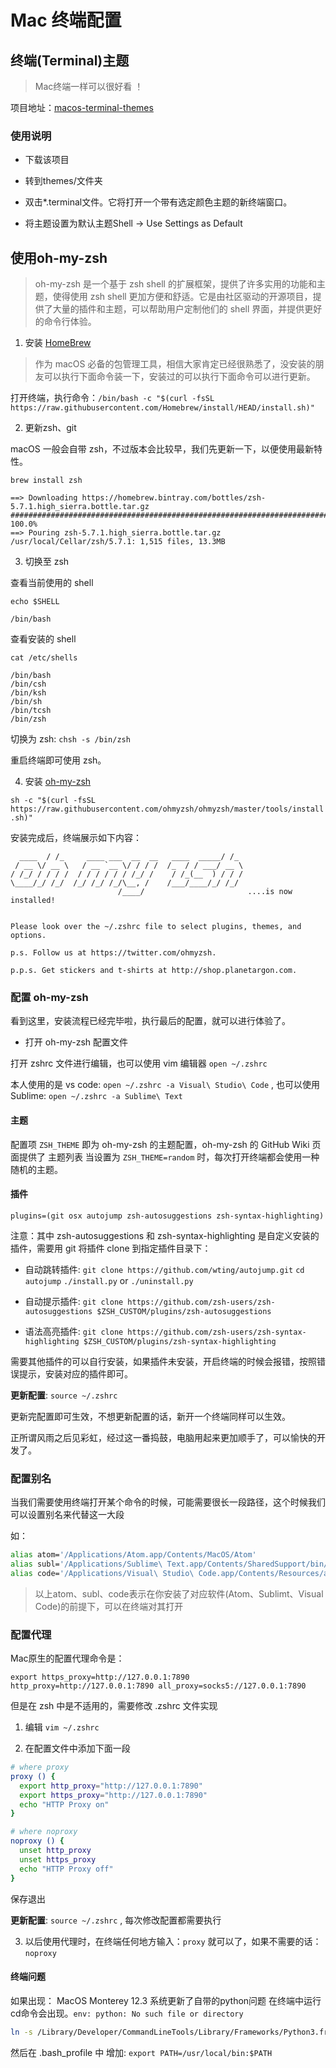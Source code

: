 # Mac 终端配置

## 终端(Terminal)主题

> Mac终端一样可以很好看	！

项目地址：[macos-terminal-themes](https://github.com/lysyi3m/macos-terminal-themes)

### 使用说明

* 下载该项目

* 转到themes/文件夹

* 双击*.terminal文件。它将打开一个带有选定颜色主题的新终端窗口。

* 将主题设置为默认主题Shell -> Use Settings as Default


## 使用oh-my-zsh

> oh-my-zsh 是一个基于 zsh shell 的扩展框架，提供了许多实用的功能和主题，使得使用 zsh shell 更加方便和舒适。它是由社区驱动的开源项目，提供了大量的插件和主题，可以帮助用户定制他们的 shell 界面，并提供更好的命令行体验。


1. 安装 [HomeBrew](https://brew.sh/) 

> 作为 macOS 必备的包管理工具，相信大家肯定已经很熟悉了，没安装的朋友可以执行下面命令装一下，安装过的可以执行下面命令可以进行更新。

打开终端，执行命令：`/bin/bash -c "$(curl -fsSL https://raw.githubusercontent.com/Homebrew/install/HEAD/install.sh)"`

2. 更新zsh、git

macOS 一般会自带 zsh，不过版本会比较早，我们先更新一下，以便使用最新特性。

```shell
brew install zsh

==> Downloading https://homebrew.bintray.com/bottles/zsh-5.7.1.high_sierra.bottle.tar.gz
######################################################################## 100.0%
==> Pouring zsh-5.7.1.high_sierra.bottle.tar.gz
/usr/local/Cellar/zsh/5.7.1: 1,515 files, 13.3MB
```

3. 切换至 zsh

查看当前使用的 shell

```shell
echo $SHELL

/bin/bash
```

查看安装的 shell

```shell
cat /etc/shells

/bin/bash
/bin/csh
/bin/ksh
/bin/sh
/bin/tcsh
/bin/zsh
```

切换为 zsh: `chsh -s /bin/zsh`

重启终端即可使用 zsh。

4. 安装 [oh-my-zsh](https://ohmyz.sh/)

`sh -c "$(curl -fsSL https://raw.githubusercontent.com/ohmyzsh/ohmyzsh/master/tools/install.sh)"`


安装完成后，终端展示如下内容：

```shell
  ____  / /_     ____ ___  __  __   ____  _____/ /_  
 / __ \/ __ \   / __ `__ \/ / / /  /_  / / ___/ __ \ 
/ /_/ / / / /  / / / / / / /_/ /    / /_(__  ) / / / 
\____/_/ /_/  /_/ /_/ /_/\__, /    /___/____/_/ /_/  
                        /____/                       ....is now installed!


Please look over the ~/.zshrc file to select plugins, themes, and options.

p.s. Follow us at https://twitter.com/ohmyzsh.

p.p.s. Get stickers and t-shirts at http://shop.planetargon.com.
```

### 配置 oh-my-zsh

看到这里，安装流程已经完毕啦，执行最后的配置，就可以进行体验了。

* 打开 oh-my-zsh 配置文件

打开 zshrc 文件进行编辑，也可以使用 vim 编辑器 `open ~/.zshrc`

本人使用的是 vs code: `open ~/.zshrc -a Visual\ Studio\ Code` , 也可以使用 Sublime: `open ~/.zshrc -a Sublime\ Text`


#### 主题

配置项 `ZSH_THEME` 即为 oh-my-zsh 的主题配置，oh-my-zsh 的 GitHub Wiki 页面提供了 主题列表
当设置为 `ZSH_THEME=random` 时，每次打开终端都会使用一种随机的主题。

#### 插件

`plugins=(git osx autojump zsh-autosuggestions zsh-syntax-highlighting)`

注意：其中 zsh-autosuggestions 和 zsh-syntax-highlighting 是自定义安装的插件，需要用 git 将插件 clone 到指定插件目录下：

* 自动跳转插件: `git clone https://github.com/wting/autojump.git` `cd autojump` `./install.py` or `./uninstall.py`

* 自动提示插件: `git clone https://github.com/zsh-users/zsh-autosuggestions $ZSH_CUSTOM/plugins/zsh-autosuggestions`

* 语法高亮插件: `git clone https://github.com/zsh-users/zsh-syntax-highlighting $ZSH_CUSTOM/plugins/zsh-syntax-highlighting`

需要其他插件的可以自行安装，如果插件未安装，开启终端的时候会报错，按照错误提示，安装对应的插件即可。

**更新配置**: `source ~/.zshrc`


更新完配置即可生效，不想更新配置的话，新开一个终端同样可以生效。

正所谓风雨之后见彩虹，经过这一番捣鼓，电脑用起来更加顺手了，可以愉快的开发了。

### 配置别名

当我们需要使用终端打开某个命令的时候，可能需要很长一段路径，这个时候我们可以设置别名来代替这一大段

如：

```zsh
alias atom='/Applications/Atom.app/Contents/MacOS/Atom'
alias subl='/Applications/Sublime\ Text.app/Contents/SharedSupport/bin//subl'
alias code='/Applications/Visual\ Studio\ Code.app/Contents/Resources/app/bin/code'

```

> 以上atom、subl、code表示在你安装了对应软件(Atom、Sublimt、Visual Code)的前提下，可以在终端对其打开

### 配置代理

Mac原生的配置代理命令是：

```shell
export https_proxy=http://127.0.0.1:7890 http_proxy=http://127.0.0.1:7890 all_proxy=socks5://127.0.0.1:7890
```

但是在 zsh 中是不适用的，需要修改 .zshrc 文件实现

1. 编辑 `vim ~/.zshrc`

2. 在配置文件中添加下面一段

```zsh
# where proxy
proxy () {
  export http_proxy="http://127.0.0.1:7890"
  export https_proxy="http://127.0.0.1:7890"
  echo "HTTP Proxy on"
}

# where noproxy
noproxy () {
  unset http_proxy
  unset https_proxy
  echo "HTTP Proxy off"
}
```
保存退出

**更新配置**: `source ~/.zshrc` , 每次修改配置都需要执行

3. 以后使用代理时，在终端任何地方输入：`proxy`  就可以了，如果不需要的话： `noproxy`


#### 终端问题

如果出现：
MacOS Monterey 12.3 系统更新了自带的python问题
在终端中运行cd命令会出现。`env: python: No such file or directory`


```zsh
ln -s /Library/Developer/CommandLineTools/Library/Frameworks/Python3.framework/Versions/3.8/bin/python3 /usr/local/bin/python
```

然后在 .bash_profile 中 增加: `export PATH=/usr/local/bin:$PATH`
